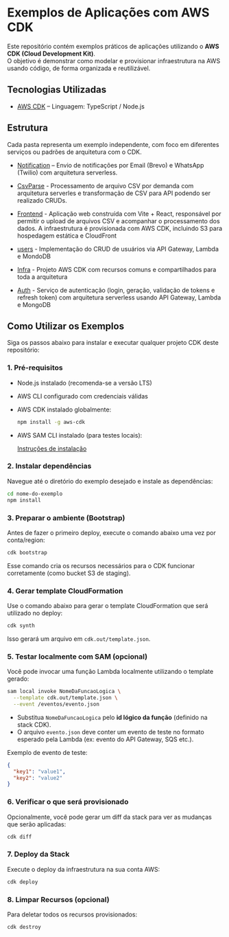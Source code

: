 # Exemplos de Aplicações com AWS CDK

Este repositório contém exemplos práticos de aplicações utilizando o **AWS CDK (Cloud Development Kit)**.  
O objetivo é demonstrar como modelar e provisionar infraestrutura na AWS usando código, de forma organizada e reutilizável.

## Tecnologias Utilizadas

- [AWS CDK](https://aws.amazon.com/cdk/) – Linguagem: TypeScript / Node.js

## Estrutura

Cada pasta representa um exemplo independente, com foco em diferentes serviços ou padrões de arquitetura com o CDK.

- [Notification](./notification) – Envio de notificações por Email (Brevo) e WhatsApp (Twilio) com arquitetura serverless.

- [CsvParse](./csv-parse/) - Processamento de arquivo CSV por demanda com arquitetura serverles e transformação de CSV para API podendo ser realizado CRUDs.

- [Frontend](./frontend/) - Aplicação web construída com Vite + React, responsável por permitir o upload de arquivos CSV e acompanhar o processamento dos dados. A infraestrutura é provisionada com AWS CDK, incluindo S3 para hospedagem estática e CloudFront

- [users](./users/) - Implementação do CRUD de usuários via API Gateway, Lambda e MondoDB

- [Infra](./infra/) - Projeto AWS CDK com recursos comuns e compartilhados para toda a arquitetura

- [Auth](./auth/) - Serviço de autenticação (login, geração, validação de tokens e refresh token) com arquitetura serverless usando API Gateway, Lambda e MongoDB

## Como Utilizar os Exemplos

Siga os passos abaixo para instalar e executar qualquer projeto CDK deste repositório:

### 1. Pré-requisitos

- Node.js instalado (recomenda-se a versão LTS)
- AWS CLI configurado com credenciais válidas
- AWS CDK instalado globalmente:
  
  ```bash
  npm install -g aws-cdk
  ```

- AWS SAM CLI instalado (para testes locais):
  
  [Instruções de instalação](https://docs.aws.amazon.com/serverless-application-model/latest/developerguide/install-sam-cli.html)

### 2. Instalar dependências

Navegue até o diretório do exemplo desejado e instale as dependências:

```bash
cd nome-do-exemplo
npm install
```

### 3. Preparar o ambiente (Bootstrap)

Antes de fazer o primeiro deploy, execute o comando abaixo uma vez por conta/region:

```bash
cdk bootstrap
```

Esse comando cria os recursos necessários para o CDK funcionar corretamente (como bucket S3 de staging).

### 4. Gerar template CloudFormation

Use o comando abaixo para gerar o template CloudFormation que será utilizado no deploy:

```bash
cdk synth
```

Isso gerará um arquivo em `cdk.out/template.json`.

### 5. Testar localmente com SAM (opcional)

Você pode invocar uma função Lambda localmente utilizando o template gerado:

```bash
sam local invoke NomeDaFuncaoLogica \
  --template cdk.out/template.json \
  --event /eventos/evento.json
```

- Substitua `NomeDaFuncaoLogica` pelo **id lógico da função** (definido na stack CDK).
- O arquivo `evento.json` deve conter um evento de teste no formato esperado pela Lambda (ex: evento do API Gateway, SQS etc.).

Exemplo de evento de teste:

```json
{
  "key1": "value1",
  "key2": "value2"
}
```

### 6. Verificar o que será provisionado

Opcionalmente, você pode gerar um diff da stack para ver as mudanças que serão aplicadas:

```bash
cdk diff
```

### 7. Deploy da Stack

Execute o deploy da infraestrutura na sua conta AWS:

```bash
cdk deploy
```

### 8. Limpar Recursos (opcional)

Para deletar todos os recursos provisionados:

```bash
cdk destroy
```
